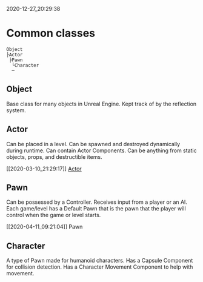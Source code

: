 2020-12-27_20:29:38

# Common classes

```
Object
├Actor
 ├Pawn
  └Character
  ─
```

## Object

Base class for many objects in Unreal Engine.
Kept track of by the reflection system.

## Actor

Can be placed in a level.
Can be spawned and destroyed dynamically during runtime.
Can contain Actor Components.
Can be anything from static objects, props, and destructible items.

[[2020-03-10_21:29:17]] [Actor](./Actor.md)  

## Pawn

Can be possessed by a Controller.
Receives input from a player or an AI.
Each game/level has a Default Pawn that is the pawn that the player will control when the game or level starts.

[[2020-04-11_09:21:04]] Pawn  

## Character

A type of Pawn made for humanoid characters.
Has a Capsule Component for collision detection.
Has a Character Movement Component to help with movement.